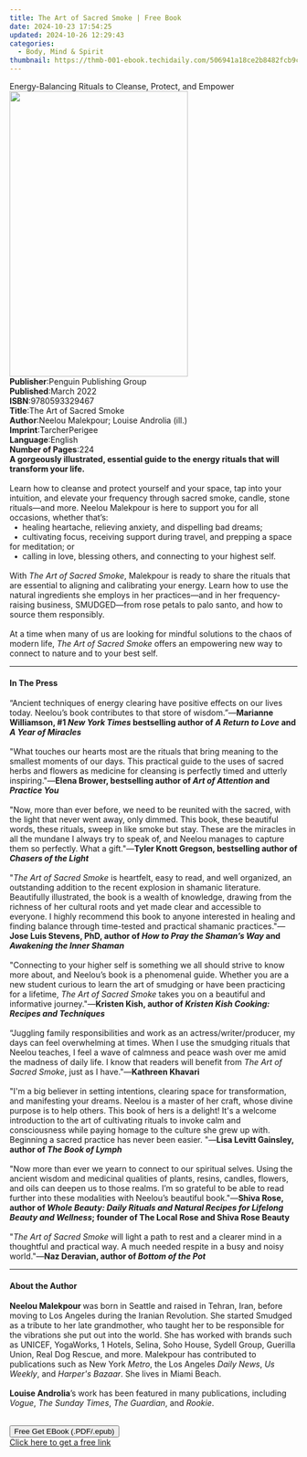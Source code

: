 ```yaml
---
title: The Art of Sacred Smoke | Free Book
date: 2024-10-23 17:54:25
updated: 2024-10-26 12:29:43
categories:
  - Body, Mind & Spirit
thumbnail: https://thmb-001-ebook.techidaily.com/506941a18ce2b8482fcb9cf4f10c6fef8c128dd0caa751db1aac23f62d66a242.jpg
---
```

<main id="book-container">
  <div class="flex flex-col">
    <div class="book-brief flex-1 py-6 px-4 sm:p-6 md:py-10 md:px-8">
      <!-- brief-->
      <div class="book-brief-main">
        Energy-Balancing Rituals to Cleanse, Protect, and Empower
      </div>
    </div>
    <div
      class="book-meta-info flex-1 grid gap-4 col-start-1 col-end-3 row-start-1 sm:mb-6 sm:grid-cols-4 lg:gap-6 lg:col-start-2 lg:row-end-6 lg:row-span-6 lg:mb-0"
    >
      <div
        class="book-meta-info-left place-content-center mt-4 p-4 text-sm leading-6 col-start-2 col-span-2 dark:text-slate-400"
      >
        <img
          class="w-full h-500 object-cover rounded-lg sm:h-255 sm:col-span-2 lg:col-span-full"
          src="https://img-001-ebook.techidaily.com/877ea6acd97d68cb315c9d92d83a4aed67af16a1232937d1b70dc0e8bf43a336.jpg"
          alt=""
          width="312"
          height="500"
        />
      </div>
      <div
        class="book-meta-info-right mt-2 col-start-1 row-start-2 col-span-3 self-center"
      >
        <!-- meta data  -->
        <div class="flex flex-col px-4 md:px-8">
          <div class="flex-1">
            <strong>Publisher</strong>:<span class="px-2"
              >Penguin Publishing Group</span
            >
          </div>
          <div class="flex-1">
            <strong>Published</strong>:<span class="px-2">March 2022</span>
          </div>
          <div class="flex-1">
            <strong>ISBN</strong>:<span class="px-2">9780593329467</span>
          </div>
          <div class="flex-1">
            <strong>Title</strong>:<span class="px-2"
              >The Art of Sacred Smoke</span
            >
          </div>
          <div class="flex-1">
            <strong>Author</strong>:<span class="px-2"
              >Neelou Malekpour; Louise Androlia (ill.)</span
            >
          </div>
          <div class="flex-1">
            <strong>Imprint</strong>:<span class="px-2">TarcherPerigee</span>
          </div>
          <div class="flex-1">
            <strong>Language</strong>:<span class="px-2">English</span>
          </div>
          <div class="flex-1">
            <strong>Number of Pages</strong>:<span class="px-2">224</span>
          </div>
        </div>
      </div>
    </div>
    <div class="book-description flex-1 py-6 px-4 sm:p-6 md:py-10 md:px-8">
      <div class="book-description-main">
        <div accordion-content="" id="description">
          <b
            ><b
              >A gorgeously illustrated, essential guide to the energy rituals
              that will transform your life.</b
            ></b
          ><br /><br />Learn how to cleanse and protect yourself and your space,
          tap into your intuition, and elevate your frequency through sacred
          smoke, candle, stone rituals—and more. Neelou Malekpour is here to
          support you for all occasions, whether that’s:<br />&nbsp;
          <b>•</b> &nbsp;healing heartache, relieving anxiety, and dispelling
          bad dreams;<br />&nbsp; <b>•</b> &nbsp;cultivating focus, receiving
          support during travel, and prepping a space for meditation; or<br />&nbsp;
          <b>•</b> &nbsp;calling in love, blessing others, and connecting to
          your highest self.<br />&nbsp;<br />With
          <i>The Art of Sacred Smoke</i>, Malekpour is ready to share the
          rituals that are essential to aligning and calibrating your energy.
          Learn how to use the natural ingredients she employs in her
          practices—and in her frequency-raising business, SMUDGED—from rose
          petals to palo santo, and how to source them responsibly.<br />&nbsp;<br />At
          a time when many of us are looking for mindful solutions to the chaos
          of modern life, <i>The Art of Sacred Smoke</i> offers an empowering
          new way to connect to nature and to your best self.
        </div>
        <div class="accordion-fader"></div>
      </div>
    </div>
    <div class="book-excerpts flex-1 py-6 px-4 sm:p-6 md:py-10 md:px-8">
      <!-- excerpts-->
      <div class="book-excerpts-main">
        <hr />
        <h4 class="placeholder placeholder-heading">
          <span>In The Press</span>
        </h4>
        <p>
          “Ancient techniques of energy clearing have positive effects on our
          lives today. Neelou’s book contributes to that store of wisdom.”—<b
            >Marianne Williamson, #1 <i>New York Times </i>bestselling author of
            <i>A</i> <i>Return to Love </i>and <i>A Year of Miracles</i
            ><br /></b
          ><br />"What touches our hearts most are the rituals that bring
          meaning to the smallest moments of our days. This practical guide to
          the uses of sacred herbs and flowers as medicine for cleansing is
          perfectly timed and utterly inspiring."—<b
            >Elena Brower, bestselling author of <i>Art of Attention </i>and
            <i>Practice You</i></b
          ><br /><br />"Now, more than ever before, we need to be reunited with
          the sacred, with the light that never went away, only dimmed. This
          book, these beautiful words, these rituals, sweep in like smoke but
          stay. These are the miracles in all the mundane I always try to speak
          of, and Neelou manages to capture them so perfectly. What a gift."—<b
            >Tyler Knott Gregson, bestselling author of</b
          >
          <i><b>Chasers of the Light</b></i
          ><br /><br />"<i>The Art of Sacred Smoke </i>is heartfelt, easy to
          read, and well organized, an outstanding addition to the recent
          explosion in shamanic literature. Beautifully illustrated, the book is
          a wealth of knowledge, drawing from the richness of her cultural roots
          and yet made clear and accessible to everyone. I highly recommend this
          book to anyone interested in healing and finding balance through
          time-tested and practical shamanic practices."—<b
            >Jose Luis Stevens, PhD, author of
            <i>How to Pray the Shaman’s Way</i> and
            <i>Awakening the Inner Shaman</i></b
          ><br /><br />"Connecting to your higher self is something we all
          should strive to know more about, and Neelou’s book is a phenomenal
          guide. Whether you are a new student curious to learn the art of
          smudging or have been practicing for a lifetime,
          <i>The Art of Sacred Smoke</i> takes you on a beautiful and
          informative journey."—<b
            >Kristen Kish, author of
            <i>Kristen Kish Cooking: Recipes and Techniques</i></b
          ><br /><br />“Juggling family responsibilities and work as an
          actress/writer/producer, my days can feel overwhelming at times. When
          I use the smudging rituals that Neelou teaches, I feel a wave of
          calmness and peace wash over me amid the madness of daily life. I know
          that readers will benefit from <i>The Art of Sacred Smoke</i>, just as
          I have."—<b>Kathreen Khavari</b><br /><br />"I'm a big believer in
          setting intentions, clearing space for transformation, and manifesting
          your dreams. Neelou is a master of her craft, whose divine purpose is
          to help others. This book of hers is a delight! It's a welcome
          introduction to the art of cultivating rituals to invoke calm and
          consciousness while paying homage to the culture she grew up with.
          Beginning a sacred practice has never been easier. "—<b
            >Lisa Levitt Gainsley, author of <i>The Book of Lymph</i></b
          ><br /><br />"Now more than ever we yearn to connect to our spiritual
          selves. Using the ancient wisdom and medicinal qualities of plants,
          resins, candles, flowers, and oils can deepen us to those realms. I’m
          so grateful to be able to read further into these modalities with
          Neelou’s beautiful book."—<b
            >Shiva Rose, author of
            <i
              >Whole Beauty: Daily Rituals and Natural Recipes for Lifelong
              Beauty and Wellness</i
            >; founder of&nbsp;The Local Rose and Shiva Rose Beauty</b
          ><br /><br />"<i>The Art of Sacred Smoke</i> will light a path to rest
          and a clearer mind in a thoughtful and practical way. A much needed
          respite in a busy and noisy world."—<b
            >Naz Deravian, author of <i>Bottom of the Pot</i></b
          >
        </p>
      </div>
    </div>
    <div class="book-about-author flex-1 py-6 px-4 sm:p-6 md:py-10 md:px-8">
      <!-- about author-->
      <div class="book-main-author-main">
        <hr />
        <h4 class="placeholder placeholder-heading">
          <span>About the Author</span>
        </h4>
        <p>
          <b>Neelou Malekpour </b>was born in Seattle and raised in Tehran,
          Iran, before moving to Los Angeles during the Iranian Revolution. She
          started Smudged as a tribute to her late grandmother, who taught her
          to be responsible for the vibrations she put out into the world. She
          has worked with brands such as UNICEF, YogaWorks, 1 Hotels, Selina,
          Soho House, Sydell Group, Guerilla Union, Real Dog Rescue, and more.
          Malekpour has contributed to publications such as New York<i> Metro</i
          >, the<i> </i>Los Angeles<i> Daily News</i>, <i>Us Weekly</i>, and<i>
            Harper's Bazaar</i
          >. She lives in Miami Beach.<br /><br /><b>Louise Androlia</b>’s work
          has been featured in many publications, including <i>Vogue</i>,
          <i>The Sunday Times</i>, <i>The Guardian</i>, and
          <i>Rookie</i>.<br />&nbsp;
        </p>
      </div>
    </div>
    <div class="book-free-get flex-1 py-6 px-4 sm:p-6 md:py-10 md:px-8">
      <button
        id="btn-free-get"
        class="bg-blue-500 hover:bg-blue-700 text-white font-bold py-2 px-4 rounded"
      >
        Free Get EBook (.PDF/.epub)
      </button>
      <div id="countdown-display" class="px-2 text-lg mt-2"></div>
      <a
        id="free-link"
        class="hidden bg-blue-500 hover:bg-blue-700 text-white font-bold py-2 px-4 rounded"
        href="https://www.ebooks.com/en-us/book/210241741/the-art-of-sacred-smoke/neelou-malekpour/"
        target="_blank"
        >Click here to get a free link</a
      >
    </div>
    <script>
      let countdownTime = 0;
      let countdownInterval = null;
      document
        .getElementById('btn-free-get')
        .addEventListener('click', startCountdown);
      function startCountdown() {
        countdownTime = new Date().getTime() + 60000 * 3;
        countdownInterval = setInterval(updateCountdown, 1000);
        document.getElementById('btn-free-get').disabled = true;
        document
          .getElementById('btn-free-get')
          .classList.add('bg-gray-500', 'cursor-not-allowed');
      }
      function updateCountdown() {
        let currentTime = new Date().getTime();
        let timeLeft = countdownTime - currentTime;
        let secondsLeft = Math.floor(timeLeft / 1000);
        document.getElementById('countdown-display').innerHTML =
          `Remaining time: ${secondsLeft} seconds.`;
        if (secondsLeft <= 0) {
          clearInterval(countdownInterval);
          document.getElementById('btn-free-get').classList.add('hidden');
          document.getElementById('free-link').classList.remove('hidden');
          document.getElementById('countdown-display').innerHTML = '';
        }
      }
    </script>
  </div>
</main>
